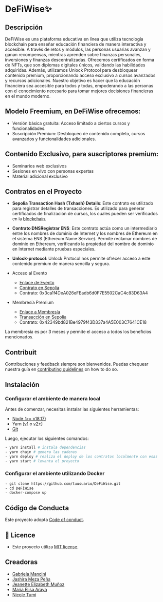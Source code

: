 # DeFiWise✨

## Descripción

DeFiWise es una plataforma educativa en línea que utiliza tecnología blockchain para enseñar educación financiera de manera interactiva y accesible. A través de retos y módulos, las personas usuarias avanzan y ganan recompensas, mientras aprenden sobre finanzas personales, inversiones y finanzas descentralizadas. Ofrecemos certificados en forma de NFTs, que son diplomas digitales únicos, validando las habilidades adquiridas. Además, utilizamos Unlock Protocol para desbloquear contenido premium, proporcionando acceso exclusivo a cursos avanzados y recursos adicionales. Nuestro objetivo es hacer que la educación financiera sea accesible para todos y todas, empoderando a las personas con el conocimiento necesario para tomar mejores decisiones financieras en el mundo moderno.

## Modelo Freemium, en DeFiWise ofrecemos:

- Versión básica gratuita: Acceso limitado a ciertos cursos y funcionalidades.
- Suscripción Premium: Desbloqueo de contenido completo, cursos avanzados y funcionalidades adicionales.

## Contenido Exclusivo, para suscriptores premium:

- Seminarios web exclusivos
- Sesiones en vivo con personas expertas
- Material adicional exclusivo

## Contratos en el Proyecto

- **Sepolia Transaction Hash (Txhash) Details**: Este contrato es utilizado para registrar detalles de transacciones. Es utilizado para generar certificados de finalización de cursos, los cuales pueden ser verificados en la [blockchain](https://sepolia.etherscan.io/tx/0x01ed297f62b872542c9c59ccd48da2650cb0639a57aaadfb1cbda31786e1ae09).

- **Contrato DNSRegistrar ENS**: Este contrato actúa como un intermediario entre los nombres de dominio de Internet y los nombres de Ethereum en el sistema ENS (Ethereum Name Service). Permite reclamar nombres de dominio en Ethereum, verificando la propiedad del nombre de dominio en Internet mediante pruebas especiales.

- **Unlock-protocol**: Unlock Protocol nos permite ofrecer acceso a este contenido premium de manera sencilla y segura.

- Acceso al Evento
    - [Enlace de Evento](https://app.unlock-protocol.com/checkout?id=267bcee1-b90f-4159-8b6e-666623ed5eef)
    - [Contrato en Sepolia](https://sepolia.etherscan.io/address/0x3ca1f4dea026efeadb6d0f7e5502cac4c83d63a4)
    - Contrato: 0x3ca1f4DeA026eFEadb6d0F7E5502CaC4c83D63A4

- Membresía Premium
    - [Enlace a Membresía](https://app.unlock-protocol.com/checkout?id=356e8baf-9a3a-4fe6-959e-41bb130975b6)
    - [Transacción en Sepolia](https://sepolia.etherscan.io/tx/0x095d139c34a195f4f9502e3f300081a0f0f25cf91aa8f35a434b4d86eb6a45b1)
    - Contrato: 0x42349bd821Be4979f43D337a4A5E003C7641CE18

La membresía es por 3 meses y permite el acceso a todos los beneficios mencionados.


## Contribuit

Contribuciones y feedback siempre son bienvenidos. Puedas chequear nuestra guía en [contributing guidelines](.github/CONTRIBUTING.md) on how to do so.

## Instalación

### Configurar el ambiente de manera local

Antes de comenzar, necesitas instalar las siguientes herramientas:

- [Node (>= v18.17)](https://nodejs.org/en/download/)
- Yarn ([v1](https://classic.yarnpkg.com/en/docs/install/) o [v2+](https://yarnpkg.com/getting-started/install))
- [Git](https://git-scm.com/downloads)

Luego, ejecutar los siguientes comandos:
```bash
- yarn install # instala dependencias
- yarn chain # genera las cadenas
- yarn deploy # realiza el deploy de los contratos localmente con esas cadenas
- yarn start # levanta el proyecto
```

### Configurar el ambiente utilizando Docker

```bash
- git clone https://github.com/tuusuario/DeFiWise.git
- cd DeFiWise
- docker-compose up
```
## Código de Conducta

Este proyecto adopta [Code of conduct](.github/CODE_OF_CONDUCT.md).

## 🔑 Licence

- Este proyecto utiliza [MIT license](LICENSE).

## Creadoras

- [Gabriela Mancini](https://www.linkedin.com/in/gabrielamancini/)
- [Jashira Meza Peña](https://www.linkedin.com/in/jashirameza/)
- [Jeanette Elizabeth Muñoz](https://www.linkedin.com/in/jeanette-elizabeth-mu%C3%B1oz/)
- [Maria Elisa Araya](https://www.linkedin.com/in/arayamariaelisa/) 
- [Nicole Tumi](https://www.linkedin.com/in/nicole-tumi/) 